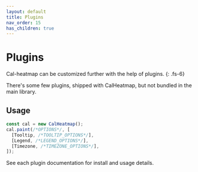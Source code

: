 ```yaml
---
layout: default
title: Plugins
nav_order: 15
has_children: true
---
```


# Plugins

Cal-heatmap can be customized further with the help of plugins.
{: .fs-6}

There's some few plugins, shipped with CalHeatmap, but not bundled in the main
library.

## Usage

```js
const cal = new CalHeatmap();
cal.paint(/*OPTIONS*/, [
  [Tooltip, /*TOOLTIP_OPTIONS*/],
  [Legend, /*LEGEND_OPTIONS*/],
  [Timezone, /*TIMEZONE_OPTIONS*/],
]);
```

See each plugin documentation for install and usage details.
